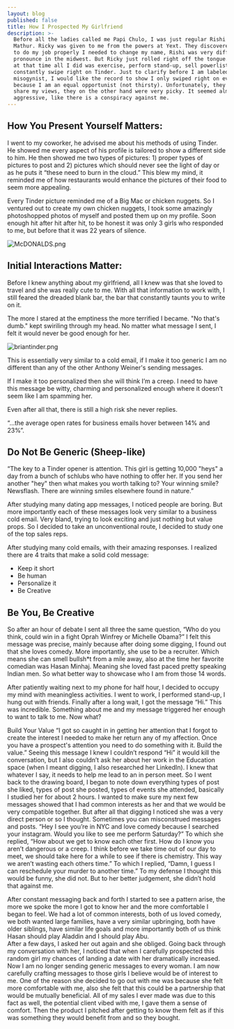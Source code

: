 ```yaml
---
layout: blog
published: false
title: How I Prospected My Girlfriend
description: >-
  Before all the ladies called me Papi Chulo, I was just regular Rishi “Ricky”
  Mathur. Ricky was given to me from the powers at Yext. They discovered for me
  to do my job properly I needed to change my name, Rishi was very difficult to
  pronounce in the midwest. But Ricky just rolled right off the tongue. Anyway,
  at that time all I did was exercise, perform stand-up, sell powerlistings and
  constantly swipe right on Tinder. Just to clarify before I am labeled
  misogynist, I would like the record to show I only swiped right on every girl
  because I am an equal opportunist (not thirsty). Unfortunately, they did not
  share my views, they on the other hand were very picky. It seemed almost very
  aggressive, like there is a conspiracy against me.
---
```

## How You Present Yourself Matters: 

I went to my coworker, he advised me about his methods of using Tinder. He showed me every aspect of his profile is tailored to show a different side to him. He then showed me two types of pictures: 1) proper types of pictures to post and 2) pictures which should never see the light of day or as he puts it “these need to burn in the cloud.” This blew my mind, it reminded me of how restaurants would enhance the pictures of their food to seem more appealing. 

Every Tinder picture reminded me of a Big Mac or chicken nuggets. So I ventured out to create my own chicken nuggets, I took some amazingly photoshopped photos of myself and posted them up on my profile. Soon enough hit after hit after hit, to be honest it was only 3 girls who responded to me, but before that it was 22 years of silence.

![McDONALDS.png](img/McDONALDS.png)


## Initial Interactions Matter:

Before I knew anything about my girlfriend, all I knew was that she loved to travel and  she was really cute to me. With all that information to work with, I still feared the dreaded blank bar, the bar that constantly taunts you to write on it. 

The more I stared at the emptiness the more terrified I became. "No that's dumb." kept swiriling through my head. No matter what message I sent, I felt it would never be good enough for her.

![briantinder.png](img/briantinder.png)


This is essentially very similar to a cold email, if I make it too generic I am no different than any of the other Anthony Weiner's sending messages. 

If I make it too personalized then she will think I’m a creep. I need to have this message be witty, charming and personalized enough where it doesn’t seem like I am spamming her. 

Even after all that, there is still a high risk she never replies.   

 “...the average open rates for business emails hover between 14% and 23%”. 

## Do Not Be Generic (Sheep-like)

“The key to a Tinder opener is attention. This girl is getting 10,000 "heys" a day from a bunch of schlubs who have nothing to offer her. If you send her another "hey" then what makes you worth talking to? Your winning smile? Newsflash. There are winning smiles elsewhere found in nature.” 

After studying many dating app messages, I noticed people are boring.  But more importantly each of these messages look very similar to a business cold email. Very bland, trying to look exciting and just nothing but value props. So I decided to take an unconventional route, I decided to study one of the top sales reps. 

After studying many cold emails, with their amazing responses. I realized there are 4 traits that make a solid cold message:

- Keep it short
- Be human
- Personalize it
- Be Creative

## Be You, Be Creative

So after an hour of debate I sent all three the same question, “Who do you think, could win in a fight Oprah Winfrey or Michelle Obama?” I felt this message was precise, mainly because after doing some digging, I found out that she loves comedy. More importantly, she use to be a recruiter. Which means she can smell bullsh*t from a mile away, also at the time her favorite comedian was Hasan Minhaj. Meaning she loved fast paced pretty speaking Indian men. So what better way to showcase who I am from those 14 words. 

After patiently waiting next to my phone for half hour, I decided to occupy my mind with meaningless activities. I went to work, I performed stand-up, I hung out with friends. Finally after a long wait, I got the message “Hi.” This was incredible. Something about me and my message triggered her enough to want to talk to me. Now what?

Build Your Value
“I got so caught in in getting her attention that I forgot to create the interest I needed to make her return any of my affection. Once you have a prospect's attention you need to do something with it. Build the value.” 
Seeing this message I knew I couldn’t respond “Hi” it would kill the conversation, but I also couldn’t ask her about her work in the Education space (when I meant digging, I also researched her LinkedIn). 
I knew that whatever I say, it needs to help me lead to an in person meet. So I went back to the drawing board, I began to note down everything types of post she liked, types of post she posted, types of events she attended, basically I studied her for about 2 hours. 
I wanted to make sure my next few messages showed that I had common interests as her and that we would be very compatible together. But after all that digging I noticed she was a very direct person or so I thought. Sometimes you can misconstrued messages and posts. 
“Hey I see you’re in NYC and love comedy because I searched your instagram. Would you like to see me perform Saturday?” 
To which she replied, “How about we get to know each other first. How do I know you aren’t dangerous or a creep. I think before we take time out of our day to meet, we should take here for a while to see if there is chemistry. This way we aren’t wasting each others time.” 
To which I replied, “Damn, I guess I can reschedule your murder to another time.” To my defense I thought this would be funny, she did not. But to her better judgement, she didn’t hold that against me. 

After constant messaging back and forth I started to see a pattern arise, the more we spoke the more I got to know her and the more comfortable I began to feel. We had a lot of common interests, both of us loved comedy, we both wanted large families, have a very similar upbringing, both have older siblings, have similar life goals and more importantly both of us think Hasan should play Aladdin and I should play Abu.  
After a few days, I asked her out again and she obliged. Going back through my conversation with her, I noticed that when I carefully prospected this random girl my chances of landing a date with her dramatically increased. Now I am no longer sending generic messages to every woman. I am now carefully crafting messages to those girls I believe would be of interest to me. 
One of the reason she decided to go out with me was because she felt more comfortable with me, also she felt that this could be a partnership that would be mutually beneficial. All of my sales I ever made was due to this fact as well, the potential client vibed with me, I gave them a sense of comfort. Then the product I pitched after getting to know them felt as if this was something they would benefit from and so they bought.
